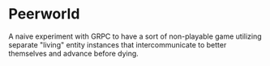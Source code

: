 # Peerworld
A naive experiment with GRPC to have a sort of non-playable game utilizing separate "living" entity instances that intercommunicate to better themselves and advance before dying.